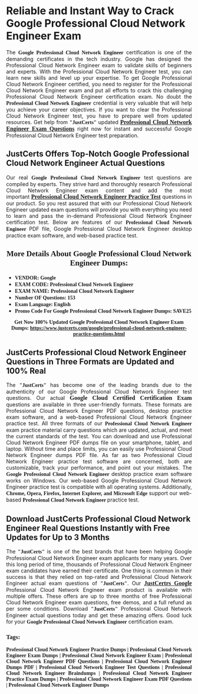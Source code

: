 <h1><strong>Reliable and Instant Way to Crack Google Professional Cloud Network Engineer Exam</strong></h1>

<p style="text-align: justify;">The <span style="font-family:Georgia,serif;"><strong>Google Professional Cloud Network Engineer</strong></span> certification is one of the demanding certificates in the tech industry. Google has designed the Professional Cloud Network Engineer exam to validate skills of beginners and experts. With the Professional Cloud Network Engineer test, you can learn new skills and level up your expertise. To get Google Professional Cloud Network Engineer certified, you need to register for the Professional Cloud Network Engineer exam and put all efforts to crack this challenging Professional Cloud Network Engineer certification exam. No doubt the <span style="font-family:Georgia,serif;"><strong> Professional Cloud Network Engineer</strong></span> credential is very valuable that will help you achieve your career objectives. If you want to clear the Professional Cloud Network Engineer test, you have to prepare well from updated resources. Get help from <span style="font-size:14px;"><span style="font-family:Georgia,serif;"><strong>&quot;JustCerts&quot;</strong></span></span> updated&nbsp;<a href="https://www.justcerts.com/google/professional-cloud-network-engineer-practice-questions.html"><span style="font-size:16px;"><span style="font-family:Georgia,serif;"><strong>Professional Cloud Network Engineer Exam Questions</strong></span></span></a> right now for instant and successful Google Professional Cloud Network Engineer test preparation.</p>

<h2><strong>JustCerts Offers Top-Notch Google Professional Cloud Network Engineer Actual Questions&nbsp;</strong></h2>

<p style="text-align: justify;">Our real <span style="font-family:Georgia,serif;"><strong>Google Professional Cloud Network Engineer</strong></span> test questions are compiled by experts. They strive hard and thoroughly research Professional Cloud Network Engineer exam content and add the most important&nbsp;<a href="https://www.justcerts.com/google/professional-cloud-network-engineer-practice-questions.html"><span style="font-size:16px;"><span style="font-family:Georgia,serif;"><strong>Professional Cloud Network Engineer Practice Test</strong></span></span></a> questions in our product. So you rest assured that with our Professional Cloud Network Engineer updated exam questions will provide you with everything you need to learn and pass the in-demand Professional Cloud Network Engineer certification test. Below are features of our<span style="font-family:Georgia,serif;"><strong>&nbsp;Professional Cloud Network Engineer</strong></span> PDF file, Google Professional Cloud Network Engineer desktop practice exam software, and web-based practice test.</p>

<h2 style="text-align: center;"><strong><span style="font-family:Georgia,serif;">More Details About Google Professional Cloud Network Engineer Dumps:</span></strong></h2>

<ul>
	<li style="text-align: justify;"><span style="font-size:14px;"><span style="font-family:Georgia,serif;"><strong>VENDOR: Google</strong></span></span></li>
	<li style="text-align: justify;"><span style="font-size:14px;"><span style="font-family:Georgia,serif;"><strong>EXAM CODE: Professional Cloud Network Engineer</strong></span></span></li>
	<li style="text-align: justify;"><span style="font-size:14px;"><span style="font-family:Georgia,serif;"><strong>EXAM NAME: Professional Cloud Network Engineer</strong></span></span></li>
	<li style="text-align: justify;"><span style="font-size:14px;"><span style="font-family:Georgia,serif;"><strong>Number OF Questions: 153</strong></span></span></li>
	<li style="text-align: justify;"><span style="font-size:14px;"><span style="font-family:Georgia,serif;"><strong>Exam Language: English</strong></span></span></li>
	<li style="text-align: justify;"><span style="font-size:14px;"><span style="font-family:Georgia,serif;"><strong>Promo Code For Google Professional Cloud Network Engineer Dumps: SAVE25</strong></span></span></li>
</ul>

<p style="text-align: center;"><strong><span style="font-family:Georgia,serif;"><span style="font-size:14px;">Get Now 100% Updated Google Professional Cloud Network Engineer Exam Dumps:</span> <a href="https://www.justcerts.com/google/professional-cloud-network-engineer-practice-questions.html">https://www.justcerts.com/google/professional-cloud-network-engineer-practice-questions.html</a></span></strong></p>

<h2><strong>JustCerts Professional Cloud Network Engineer Questions in Three Formats are Updated and 100% Real</strong></h2>

<p style="text-align: justify;">The <span style="font-size:14px;"><span style="font-family:Georgia,serif;"><strong>&quot;JustCerts&quot;</strong></span></span> has become one of the leading brands due to the authenticity of our Google Professional Cloud Network Engineer test questions. Our actual <span style="font-size:16px;"><span style="font-family:Georgia,serif;"><strong>Google Cloud Certified&nbsp;Certification Exam</strong></span></span> questions are available in three user-friendly formats. These formats are Professional Cloud Network Engineer PDF questions, desktop practice exam software, and a web-based Professional Cloud Network Engineer practice test. All three formats of our <strong><span style="font-family:Georgia,serif;"> Professional Cloud Network Engineer</span></strong> exam practice material carry questions which are updated, actual, and meet the current standards of the test. You can download and use Professional Cloud Network Engineer PDF dumps file on your smartphone, tablet, and laptop. Without time and place limits, you can easily use Professional Cloud Network Engineer dumps PDF file. As far as two&nbsp;Professional Cloud Network Engineer practice test software are concerned, both are customizable, track your performance, and point out your mistakes. The <span style="font-family:Georgia,serif;"><strong>Google Professional Cloud Network Engineer</strong></span> desktop practice exam software works on Windows. Our web-based Google Professional Cloud Network Engineer practice test is compatible with all operating systems. Additionally, <span style="font-family:Georgia,serif;"><strong>Chrome, Opera, Firefox, Internet Explorer, and Microsoft Edge</strong></span> support our web-based <span style="font-family:Georgia,serif;"><strong>Professional Cloud Network Engineer </strong></span> practice test.</p>

<h2><strong>Download JustCerts Professional Cloud Network Engineer Real Questions Instantly with Free Updates for Up to 3 Months</strong></h2>

<p style="text-align: justify;">The <span style="font-family:Georgia,serif;"><span style="font-size:14px;"><strong>&quot;JustCerts&quot;</strong></span></span> is one of the best brands that have been helping Google Professional Cloud Network Engineer exam applicants for many years. Over this long period of time, thousands of Professional Cloud Network Engineer exam candidates have earned their certificate. One thing is common in their success is that they relied on top-rated and&nbsp;Professional Cloud Network Engineer actual exam questions of <span style="font-family:Georgia,serif;"><span style="font-size:14px;"><strong>&quot;JustCerts&quot;</strong></span></span>. Our <a href="https://www.justcerts.com/google-certification-exams.html"><span style="font-size:16px;"><span style="font-family:Georgia,serif;"><strong>JustCertrs Google</strong></span></span></a> Professional Cloud Network Engineer exam product is available with multiple offers. These offers are up to three months of free&nbsp;Professional Cloud Network Engineer exam questions, free demos, and a full refund as per some conditions. Download <span style="font-family:Georgia,serif;"><span style="font-size:14px;"><strong>&quot;JustCerts&quot;</strong></span></span> Professional Cloud Network Engineer actual questions today and get these amazing offers. Good luck for your <span style="font-family:Georgia,serif;"><strong>Google Professional Cloud Network Engineer</strong></span> certification exam.</p>

<h3 style="text-align: justify;"><span style="font-family:Georgia,serif;"><strong>Tags:</strong></span></h3>

<p style="text-align: justify;"><span style="font-family:Georgia,serif;"><strong>Professional Cloud Network Engineer Practice Dumps | Professional Cloud Network Engineer Exam Dumps | Professional Cloud Network Engineer Exam | Professional Cloud Network Engineer PDF Questions | Professional Cloud Network Engineer Dumps PDF | Professional Cloud Network Engineer Test Questions | Professional Cloud Network Engineer Braindumps | Professional Cloud Network Engineer Practice Exam Dumps | Professional Cloud Network Engineer Exam PDF Questions | Professional Cloud Network Engineer Dumps</strong></span></p>
